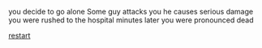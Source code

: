 you decide to go alone Some guy attacks you he causes serious damage you were rushed to the hospital minutes later you were pronounced dead 

[restart](restart.md)